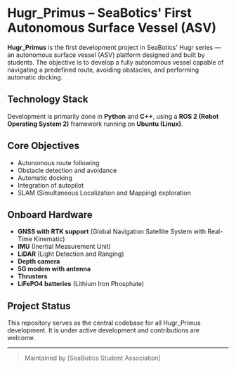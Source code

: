 # Hugr_Primus – SeaBotics' First Autonomous Surface Vessel (ASV)

**Hugr_Primus** is the first development project in SeaBotics' Hugr series — an autonomous surface vessel (ASV) platform designed and built by students. The objective is to develop a fully autonomous vessel capable of navigating a predefined route, avoiding obstacles, and performing automatic docking.

## Technology Stack

Development is primarily done in **Python** and **C++**, using a **ROS 2 (Robot Operating System 2)** framework running on **Ubuntu (Linux)**.

## Core Objectives

- Autonomous route following  
- Obstacle detection and avoidance  
- Automatic docking  
- Integration of autopilot  
- SLAM (Simultaneous Localization and Mapping) exploration

## Onboard Hardware

- **GNSS with RTK support** (Global Navigation Satellite System with Real-Time Kinematic)
- **IMU** (Inertial Measurement Unit)
- **LiDAR** (Light Detection and Ranging)
- **Depth camera**
- **5G modem with antenna**
- **Thrusters**
- **LiFePO4 batteries** (Lithium Iron Phosphate)

## Project Status

This repository serves as the central codebase for all Hugr_Primus development. It is under active development and contributions are welcome.

---

> Maintained by [SeaBotics Student Association]
